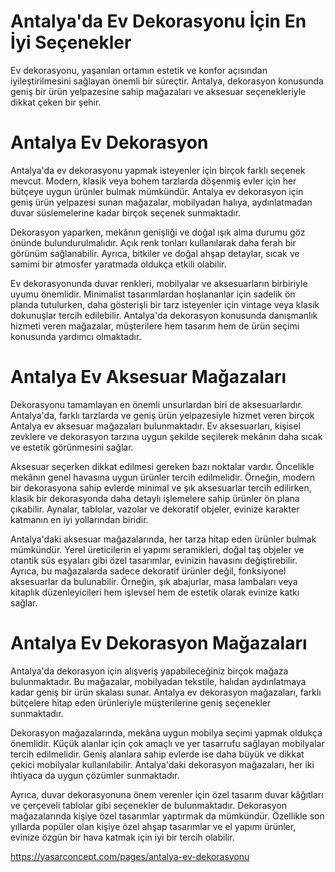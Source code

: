 # Antalya'da Ev Dekorasyonu İçin En İyi Seçenekler
Ev dekorasyonu, yaşanılan ortamın estetik ve konfor açısından iyileştirilmesini sağlayan önemli bir süreçtir. Antalya, dekorasyon konusunda geniş bir ürün yelpazesine sahip mağazaları ve aksesuar seçenekleriyle dikkat çeken bir şehir. 

# Antalya Ev Dekorasyon
Antalya'da ev dekorasyonu yapmak isteyenler için birçok farklı seçenek mevcut. Modern, klasik veya bohem tarzlarda döşenmiş evler için her bütçeye uygun ürünler bulmak mümkündür. Antalya ev dekorasyon için geniş ürün yelpazesi sunan mağazalar, mobilyadan halıya, aydınlatmadan duvar süslemelerine kadar birçok seçenek sunmaktadır.

Dekorasyon yaparken, mekânın genişliği ve doğal ışık alma durumu göz önünde bulundurulmalıdır. Açık renk tonları kullanılarak daha ferah bir görünüm sağlanabilir. Ayrıca, bitkiler ve doğal ahşap detaylar, sıcak ve samimi bir atmosfer yaratmada oldukça etkili olabilir.

Ev dekorasyonunda duvar renkleri, mobilyalar ve aksesuarların birbiriyle uyumu önemlidir. Minimalist tasarımlardan hoşlananlar için sadelik ön planda tutulurken, daha gösterişli bir tarz isteyenler için vintage veya klasik dokunuşlar tercih edilebilir. Antalya'da dekorasyon konusunda danışmanlık hizmeti veren mağazalar, müşterilere hem tasarım hem de ürün seçimi konusunda yardımcı olmaktadır.
# Antalya Ev Aksesuar Mağazaları

Dekorasyonu tamamlayan en önemli unsurlardan biri de aksesuarlardır. Antalya'da, farklı tarzlarda ve geniş ürün yelpazesiyle hizmet veren birçok Antalya ev aksesuar mağazaları bulunmaktadır. Ev aksesuarları, kişisel zevklere ve dekorasyon tarzına uygun şekilde seçilerek mekânın daha sıcak ve estetik görünmesini sağlar.

Aksesuar seçerken dikkat edilmesi gereken bazı noktalar vardır. Öncelikle mekânın genel havasına uygun ürünler tercih edilmelidir. Örneğin, modern bir dekorasyona sahip evlerde minimal ve şık aksesuarlar tercih edilirken, klasik bir dekorasyonda daha detaylı işlemelere sahip ürünler ön plana çıkabilir. Aynalar, tablolar, vazolar ve dekoratif objeler, evinize karakter katmanın en iyi yollarından biridir.

Antalya'daki aksesuar mağazalarında, her tarza hitap eden ürünler bulmak mümkündür. Yerel üreticilerin el yapımı seramikleri, doğal taş objeler ve otantik süs eşyaları gibi özel tasarımlar, evinizin havasını değiştirebilir. Ayrıca, bu mağazalarda sadece dekoratif ürünler değil, fonksiyonel aksesuarlar da bulunabilir. Örneğin, şık abajurlar, masa lambaları veya kitaplık düzenleyicileri hem işlevsel hem de estetik olarak evinize katkı sağlar.

# Antalya Ev Dekorasyon Mağazaları
Antalya'da dekorasyon için alışveriş yapabileceğiniz birçok mağaza bulunmaktadır. Bu mağazalar, mobilyadan tekstile, halıdan aydınlatmaya kadar geniş bir ürün skalası sunar. Antalya ev dekorasyon mağazaları, farklı bütçelere hitap eden ürünleriyle müşterilerine geniş seçenekler sunmaktadır.

Dekorasyon mağazalarında, mekâna uygun mobilya seçimi yapmak oldukça önemlidir. Küçük alanlar için çok amaçlı ve yer tasarrufu sağlayan mobilyalar tercih edilmelidir. Geniş alanlara sahip evlerde ise daha büyük ve dikkat çekici mobilyalar kullanılabilir. Antalya'daki dekorasyon mağazaları, her iki ihtiyaca da uygun çözümler sunmaktadır.

Ayrıca, duvar dekorasyonuna önem verenler için özel tasarım duvar kâğıtları ve çerçeveli tablolar gibi seçenekler de bulunmaktadır. Dekorasyon mağazalarında kişiye özel tasarımlar yaptırmak da mümkündür. Özellikle son yıllarda popüler olan kişiye özel ahşap tasarımlar ve el yapımı ürünler, evinize özgün bir hava katmak için iyi bir tercih olabilir.

https://yasarconcept.com/pages/antalya-ev-dekorasyonu

